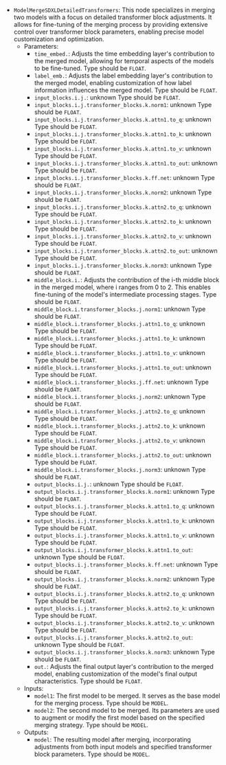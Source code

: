- `ModelMergeSDXLDetailedTransformers`: This node specializes in merging two models with a focus on detailed transformer block adjustments. It allows for fine-tuning of the merging process by providing extensive control over transformer block parameters, enabling precise model customization and optimization.
    - Parameters:
        - `time_embed.`: Adjusts the time embedding layer's contribution to the merged model, allowing for temporal aspects of the models to be fine-tuned. Type should be `FLOAT`.
        - `label_emb.`: Adjusts the label embedding layer's contribution to the merged model, enabling customization of how label information influences the merged model. Type should be `FLOAT`.
        - `input_blocks.i.j.`: unknown Type should be `FLOAT`.
        - `input_blocks.i.j.transformer_blocks.k.norm1`: unknown Type should be `FLOAT`.
        - `input_blocks.i.j.transformer_blocks.k.attn1.to_q`: unknown Type should be `FLOAT`.
        - `input_blocks.i.j.transformer_blocks.k.attn1.to_k`: unknown Type should be `FLOAT`.
        - `input_blocks.i.j.transformer_blocks.k.attn1.to_v`: unknown Type should be `FLOAT`.
        - `input_blocks.i.j.transformer_blocks.k.attn1.to_out`: unknown Type should be `FLOAT`.
        - `input_blocks.i.j.transformer_blocks.k.ff.net`: unknown Type should be `FLOAT`.
        - `input_blocks.i.j.transformer_blocks.k.norm2`: unknown Type should be `FLOAT`.
        - `input_blocks.i.j.transformer_blocks.k.attn2.to_q`: unknown Type should be `FLOAT`.
        - `input_blocks.i.j.transformer_blocks.k.attn2.to_k`: unknown Type should be `FLOAT`.
        - `input_blocks.i.j.transformer_blocks.k.attn2.to_v`: unknown Type should be `FLOAT`.
        - `input_blocks.i.j.transformer_blocks.k.attn2.to_out`: unknown Type should be `FLOAT`.
        - `input_blocks.i.j.transformer_blocks.k.norm3`: unknown Type should be `FLOAT`.
        - `middle_block.i.`: Adjusts the contribution of the i-th middle block in the merged model, where i ranges from 0 to 2. This enables fine-tuning of the model's intermediate processing stages. Type should be `FLOAT`.
        - `middle_block.i.transformer_blocks.j.norm1`: unknown Type should be `FLOAT`.
        - `middle_block.i.transformer_blocks.j.attn1.to_q`: unknown Type should be `FLOAT`.
        - `middle_block.i.transformer_blocks.j.attn1.to_k`: unknown Type should be `FLOAT`.
        - `middle_block.i.transformer_blocks.j.attn1.to_v`: unknown Type should be `FLOAT`.
        - `middle_block.i.transformer_blocks.j.attn1.to_out`: unknown Type should be `FLOAT`.
        - `middle_block.i.transformer_blocks.j.ff.net`: unknown Type should be `FLOAT`.
        - `middle_block.i.transformer_blocks.j.norm2`: unknown Type should be `FLOAT`.
        - `middle_block.i.transformer_blocks.j.attn2.to_q`: unknown Type should be `FLOAT`.
        - `middle_block.i.transformer_blocks.j.attn2.to_k`: unknown Type should be `FLOAT`.
        - `middle_block.i.transformer_blocks.j.attn2.to_v`: unknown Type should be `FLOAT`.
        - `middle_block.i.transformer_blocks.j.attn2.to_out`: unknown Type should be `FLOAT`.
        - `middle_block.i.transformer_blocks.j.norm3`: unknown Type should be `FLOAT`.
        - `output_blocks.i.j.`: unknown Type should be `FLOAT`.
        - `output_blocks.i.j.transformer_blocks.k.norm1`: unknown Type should be `FLOAT`.
        - `output_blocks.i.j.transformer_blocks.k.attn1.to_q`: unknown Type should be `FLOAT`.
        - `output_blocks.i.j.transformer_blocks.k.attn1.to_k`: unknown Type should be `FLOAT`.
        - `output_blocks.i.j.transformer_blocks.k.attn1.to_v`: unknown Type should be `FLOAT`.
        - `output_blocks.i.j.transformer_blocks.k.attn1.to_out`: unknown Type should be `FLOAT`.
        - `output_blocks.i.j.transformer_blocks.k.ff.net`: unknown Type should be `FLOAT`.
        - `output_blocks.i.j.transformer_blocks.k.norm2`: unknown Type should be `FLOAT`.
        - `output_blocks.i.j.transformer_blocks.k.attn2.to_q`: unknown Type should be `FLOAT`.
        - `output_blocks.i.j.transformer_blocks.k.attn2.to_k`: unknown Type should be `FLOAT`.
        - `output_blocks.i.j.transformer_blocks.k.attn2.to_v`: unknown Type should be `FLOAT`.
        - `output_blocks.i.j.transformer_blocks.k.attn2.to_out`: unknown Type should be `FLOAT`.
        - `output_blocks.i.j.transformer_blocks.k.norm3`: unknown Type should be `FLOAT`.
        - `out.`: Adjusts the final output layer's contribution to the merged model, enabling customization of the model's final output characteristics. Type should be `FLOAT`.
    - Inputs:
        - `model1`: The first model to be merged. It serves as the base model for the merging process. Type should be `MODEL`.
        - `model2`: The second model to be merged. Its parameters are used to augment or modify the first model based on the specified merging strategy. Type should be `MODEL`.
    - Outputs:
        - `model`: The resulting model after merging, incorporating adjustments from both input models and specified transformer block parameters. Type should be `MODEL`.
